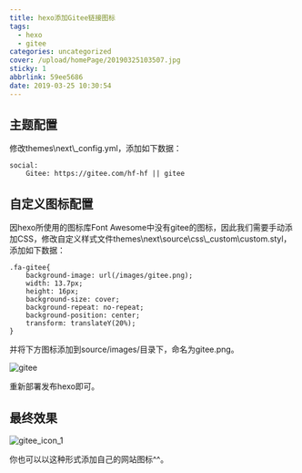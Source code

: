 ```yaml
---
title: hexo添加Gitee链接图标
tags:
  - hexo
  - gitee
categories: uncategorized
cover: /upload/homePage/20190325103507.jpg
sticky: 1
abbrlink: 59ee5686
date: 2019-03-25 10:30:54
---
```

## 主题配置
修改themes\next\\_config.yml，添加如下数据：
```
social:
    Gitee: https://gitee.com/hf-hf || gitee
```

## 自定义图标配置
因hexo所使用的图标库Font Awesome中没有gitee的图标，因此我们需要手动添加CSS，修改自定义样式文件themes\next\source\css\\_custom\custom.styl，添加如下数据：
```
.fa-gitee{
    background-image: url(/images/gitee.png);
    width: 13.7px;
    height: 16px;
    background-size: cover;
    background-repeat: no-repeat;
    background-position: center;
    transform: translateY(20%);
}
```

并将下方图标添加到source/images/目录下，命名为gitee.png。

![gitee](/images/gitee.png)

重新部署发布hexo即可。

## 最终效果
![gitee_icon_1](/upload/giteeIcon/gitee_icon_1.png)

你也可以以这种形式添加自己的网站图标^^。
